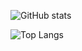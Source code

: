 ![GitHub stats](https://github-readme-stats.vercel.app/api?username=kyana0818&show_icons=true&theme=tokyonight)

![Top Langs](https://github-readme-stats.vercel.app/api/top-langs/?username=kyana0818&hide=html,css&theme=tokyonight)


<!--
**kyana0818/kyana0818** is a ✨ _special_ ✨ repository because its `README.md` (this file) appears on your GitHub profile.

Here are some ideas to get you started:

- 🔭 I’m currently working on ...
- 🌱 I’m currently learning ...
- 👯 I’m looking to collaborate on ...
- 🤔 I’m looking for help with ...
- 💬 Ask me about ...
- 📫 How to reach me: ...
- 😄 Pronouns: ...
- ⚡ Fun fact: ...
-->

